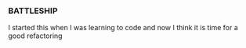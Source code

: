 ### BATTLESHIP

I started this when I was learning to code and now I think it is time for a good refactoring
